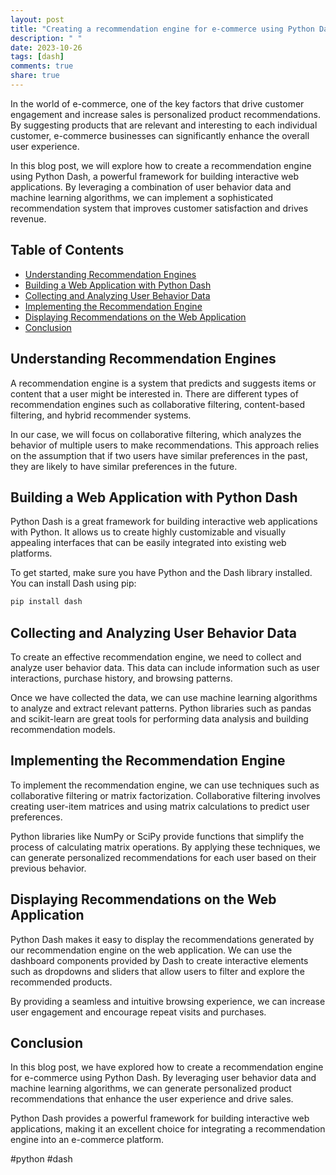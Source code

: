 ```yaml
---
layout: post
title: "Creating a recommendation engine for e-commerce using Python Dash"
description: " "
date: 2023-10-26
tags: [dash]
comments: true
share: true
---
```


In the world of e-commerce, one of the key factors that drive customer engagement and increase sales is personalized product recommendations. By suggesting products that are relevant and interesting to each individual customer, e-commerce businesses can significantly enhance the overall user experience.

In this blog post, we will explore how to create a recommendation engine using Python Dash, a powerful framework for building interactive web applications. By leveraging a combination of user behavior data and machine learning algorithms, we can implement a sophisticated recommendation system that improves customer satisfaction and drives revenue.

## Table of Contents
- [Understanding Recommendation Engines](#understanding-recommendation-engines)
- [Building a Web Application with Python Dash](#building-a-web-application-with-python-dash)
- [Collecting and Analyzing User Behavior Data](#collecting-and-analyzing-user-behavior-data)
- [Implementing the Recommendation Engine](#implementing-the-recommendation-engine)
- [Displaying Recommendations on the Web Application](#displaying-recommendations-on-the-web-application)
- [Conclusion](#conclusion)

## Understanding Recommendation Engines

A recommendation engine is a system that predicts and suggests items or content that a user might be interested in. There are different types of recommendation engines such as collaborative filtering, content-based filtering, and hybrid recommender systems.

In our case, we will focus on collaborative filtering, which analyzes the behavior of multiple users to make recommendations. This approach relies on the assumption that if two users have similar preferences in the past, they are likely to have similar preferences in the future.

## Building a Web Application with Python Dash

Python Dash is a great framework for building interactive web applications with Python. It allows us to create highly customizable and visually appealing interfaces that can be easily integrated into existing web platforms.

To get started, make sure you have Python and the Dash library installed. You can install Dash using pip:

```python
pip install dash
```

## Collecting and Analyzing User Behavior Data

To create an effective recommendation engine, we need to collect and analyze user behavior data. This data can include information such as user interactions, purchase history, and browsing patterns.

Once we have collected the data, we can use machine learning algorithms to analyze and extract relevant patterns. Python libraries such as pandas and scikit-learn are great tools for performing data analysis and building recommendation models.

## Implementing the Recommendation Engine

To implement the recommendation engine, we can use techniques such as collaborative filtering or matrix factorization. Collaborative filtering involves creating user-item matrices and using matrix calculations to predict user preferences.

Python libraries like NumPy or SciPy provide functions that simplify the process of calculating matrix operations. By applying these techniques, we can generate personalized recommendations for each user based on their previous behavior.

## Displaying Recommendations on the Web Application

Python Dash makes it easy to display the recommendations generated by our recommendation engine on the web application. We can use the dashboard components provided by Dash to create interactive elements such as dropdowns and sliders that allow users to filter and explore the recommended products.

By providing a seamless and intuitive browsing experience, we can increase user engagement and encourage repeat visits and purchases.

## Conclusion

In this blog post, we have explored how to create a recommendation engine for e-commerce using Python Dash. By leveraging user behavior data and machine learning algorithms, we can generate personalized product recommendations that enhance the user experience and drive sales.

Python Dash provides a powerful framework for building interactive web applications, making it an excellent choice for integrating a recommendation engine into an e-commerce platform.

#python #dash